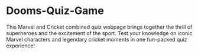 # Dooms-Quiz-Game
This Marvel and Cricket combined quiz webpage brings together the thrill of superheroes and the excitement of the sport. Test your knowledge on iconic Marvel characters and legendary cricket moments in one fun-packed quiz experience!
